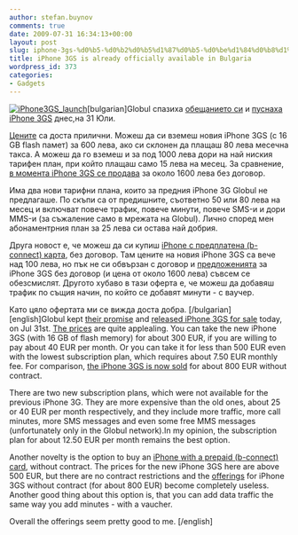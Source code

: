 ```yaml
---
author: stefan.buynov
comments: true
date: 2009-07-31 16:34:13+00:00
layout: post
slug: iphone-3gs-%d0%b5-%d0%b2%d0%b5%d1%87%d0%b5-%d0%be%d1%84%d0%b8%d1%86%d0%b8%d0%b0%d0%bb%d0%bd%d0%be-%d0%b2-%d0%b1%d1%8a%d0%bb%d0%b3%d0%b0%d1%80%d0%b8%d1%8f
title: iPhone 3GS is already officially available in Bulgaria
wordpress_id: 373
categories:
- Gadgets
---
```


[![iPhone3GS_launch](http://buynov.com/wordpress/wp-content/uploads/2009/07/iPhone3GS_launch.jpg)](http://buynov.com/wordpress/wp-content/uploads/2009/07/iPhone3GS_launch.jpg)[bulgarian]Globul спазиха [обещанието си](/2009/07/10/319) и [пуснаха iPhone 3GS](http://globul.bg/bg/iphone.html) днес,на 31 Юли.

[Цените](http://globul.bg/bg/iphone_programs.html) са доста прилични. Можеш да си вземеш новия iPhone 3GS (с 16 GB flash памет) за 600 лева, ако си склонен да плащаш 80 лева месечна такса. А можеш да го вземеш и за под 1000 лева дори на най ниския тарифен план, при който плащаш само 15 лева на месец. За сравнение, [в момента iPhone 3GS се продава](http://www.mobilebulgaria.com/mobiles/view.php?id=1841&sub=shop) за около 1600 лева без договор.

Има два нови тарифни плана, които за предния iPhone 3G Globul не предлагаше. По скъпи са от предишните, съответно 50 или 80 лева на месец и включват повече трафик, повече минути, повече SMS-и и дори MMS-и (за съжаление само в мрежата на Globul). Лично според мен абонаментрния план за 25 лева си остава най добрия.

Друга новост е, че можеш да си купиш [iPhone с предплатена (b-connect) карта](http://globul.bg/bg/iphone_prepaid_pack.html), без договор. Там цените на новия iPhone 3GS са вече над 100 лева, но пък не си обвързан с договор и [предложенията](http://www.mobilebulgaria.com/mobiles/view.php?id=1841&sub=shop) за iPhone 3GS без договор (и цена от около 1600 лева) съвсем се обезсмислят. Другото хубаво в тази оферта е, че можеш да добавяш трафик по същия начин, по който се добавят минути - с ваучер.

Като цяло офертата ми се вижда доста добра.
[/bulgarian]
[english]Globul kept [their promise](/2009/07/10/319) and [released iPhone 3GS for sale](http://globul.bg/bg/iphone.html) today, on Jul 31st.
[The prices](http://globul.bg/bg/iphone_programs.html) are quite applealing. You can take the new iPhone 3GS (with 16 GB of flash memory) for about 300 EUR, if you are willing to pay about 40 EUR per month. Or you can take it for less than 500 EUR even with the lowest subscription plan, which requires about 7.50 EUR monthly fee. For comparison, [the iPhone 3GS is now sold](http://www.mobilebulgaria.com/mobiles/view.php?id=1841&sub=shop) for about 800 EUR without contract.

There are two new subscription plans, which were not available for the previous iPhone 3G. They are more expensive than the old ones, about 25 or 40 EUR per month respectively, and they include more traffic, more call minutes, more SMS messages and even some free MMS messages (unfortunately only in the Globul network).In my opinion, the subscription plan for about 12.50 EUR per month remains the best option.

Another novelty is the option to buy an [iPhone with a prepaid (b-connect) card](http://globul.bg/bg/iphone_prepaid_pack.html), without contract. The prices for the new iPhone 3GS here are above 500 EUR, but there are no contract restrictions and the [offerings](http://www.mobilebulgaria.com/mobiles/view.php?id=1841&sub=shop) for iPhone 3GS without contract (for about 800 EUR) become completely useless. Another good thing about this option is, that you can add data traffic the same way you add minutes - with a vaucher.

Overall the offerings seem pretty good to me.
[/english]
